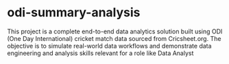 # odi-summary-analysis
This project is a complete end-to-end data analytics solution built using ODI (One Day International) cricket match data sourced from Cricsheet.org.  The objective is to simulate real-world data workflows and demonstrate data engineering and analysis skills relevant for a role like Data Analyst
